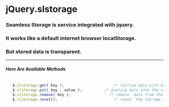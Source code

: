 # jQuery.slstorage
### Seamless Storage is service integrated with jquery.
### It works like a default internet browser localStorage.
### But stored data is transparent.

---
##### Here Are Available Methods

```javascript

   $.slstorage.get( key ); 			            /* retrive data with key */
   $.slstorage.put( key , value ); 	        /* putting data into the storage with key and value */
   $.slstorage.remove( key ); 		          /* remove  data from the storage the key match with */
   $.slstorage.reset(); 		                /* reset  the storage */

```
